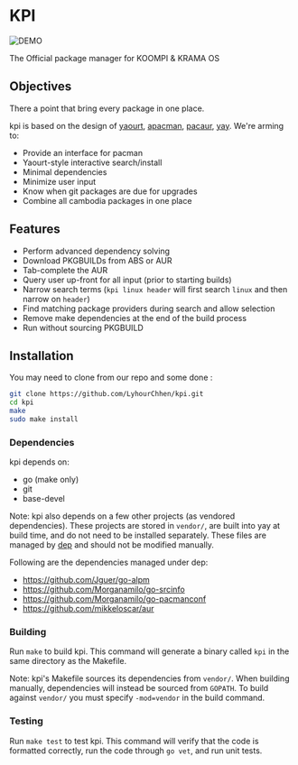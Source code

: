 # KPI
![DEMO](https://i.imgur.com/D9w8YF0.png)

The Official package manager for KOOMPI & KRAMA OS

## Objectives

There a point that bring every package in one place.

kpi is based on the design of [yaourt](https://github.com/archlinuxfr/yaourt), [apacman](https://github.com/oshazard/apacman), [pacaur](https://github.com/rmarquis/pacaur), [yay](https://github.com/Jguer/yay). We're arming to:

* Provide an interface for pacman
* Yaourt-style interactive search/install
* Minimal dependencies
* Minimize user input
* Know when git packages are due for upgrades
* Combine all cambodia packages in one place


## Features

* Perform advanced dependency solving
* Download PKGBUILDs from ABS or AUR
* Tab-complete the AUR
* Query user up-front for all input (prior to starting builds)
* Narrow search terms (`kpi linux header` will first search `linux` and then narrow on `header`)
* Find matching package providers during search and allow selection
* Remove make dependencies at the end of the build process
* Run without sourcing PKGBUILD

## Installation

You may need to clone from our repo and some done : 
```sh
git clone https://github.com/LyhourChhen/kpi.git
cd kpi
make 
sudo make install
```

### Dependencies

kpi depends on:

* go (make only)
* git
* base-devel

Note: kpi also depends on a few other projects (as vendored dependencies). These
projects are stored in `vendor/`, are built into yay at build time, and do not
need to be installed separately. These files are managed by
[dep](https://github.com/golang/dep) and should not be modified manually.

Following are the dependencies managed under dep:

* https://github.com/Jguer/go-alpm
* https://github.com/Morganamilo/go-srcinfo
* https://github.com/Morganamilo/go-pacmanconf
* https://github.com/mikkeloscar/aur

### Building

Run `make` to build kpi. This command will generate a binary called `kpi` in
the same directory as the Makefile.

Note: kpi's Makefile sources its dependencies from `vendor/`. When
building manually, dependencies will instead be sourced from `GOPATH`. To
build against `vendor/` you must specify `-mod=vendor` in the build command.


### Testing

Run `make test` to test kpi. This command will verify that the code is
formatted correctly, run the code through `go vet`, and run unit tests.


